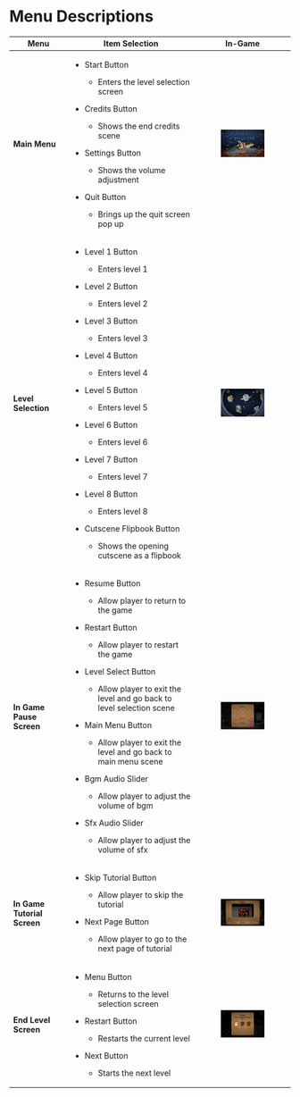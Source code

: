 # Menu Descriptions

| Menu                        | Item Selection                                                                                                                                                                                                                                                                                                                                                                                                                                                                                                                                                                                                                                                                                             | In-Game                                                                                                  |
| --------------------------- | ---------------------------------------------------------------------------------------------------------------------------------------------------------------------------------------------------------------------------------------------------------------------------------------------------------------------------------------------------------------------------------------------------------------------------------------------------------------------------------------------------------------------------------------------------------------------------------------------------------------------------------------------------------------------------------------------------------- | -------------------------------------------------------------------------------------------------------- |
| **Main Menu**               | <p></p><ul><li><p>Start Button</p><ul><li>Enters the level selection screen</li></ul></li></ul><ul><li><p>Credits Button</p><ul><li>Shows the end credits scene</li></ul></li></ul><ul><li><p>Settings Button</p><ul><li>Shows the volume adjustment</li></ul></li></ul><ul><li><p>Quit Button</p><ul><li>Brings up the quit screen pop up</li></ul></li></ul>                                                                                                                                                                                                                                                                                                                                             | <div><figure><img src="../.gitbook/assets/image (1).png" alt=""><figcaption></figcaption></figure></div> |
| **Level Selection**         | <p></p><ul><li><p>Level 1 Button</p><ul><li>Enters level 1</li></ul></li></ul><ul><li><p>Level 2 Button</p><ul><li>Enters level 2</li></ul></li></ul><ul><li><p>Level 3 Button</p><ul><li>Enters level 3</li></ul></li></ul><ul><li><p>Level 4 Button</p><ul><li>Enters level 4</li></ul></li></ul><ul><li><p>Level 5 Button</p><ul><li>Enters level 5</li></ul></li></ul><ul><li><p>Level 6 Button</p><ul><li>Enters level 6</li></ul></li></ul><ul><li><p>Level 7 Button</p><ul><li>Enters level 7</li></ul></li></ul><ul><li><p>Level 8 Button</p><ul><li>Enters level 8</li></ul></li></ul><ul><li><p>Cutscene Flipbook Button</p><ul><li>Shows the opening cutscene as a flipbook</li></ul></li></ul> | <div><figure><img src="../.gitbook/assets/image (2).png" alt=""><figcaption></figcaption></figure></div> |
| **In Game Pause Screen**    | <p></p><ul><li><p>Resume Button</p><ul><li>Allow player to return to the game</li></ul></li></ul><ul><li><p>Restart Button</p><ul><li>Allow player to restart the game</li></ul></li></ul><ul><li><p>Level Select Button</p><ul><li>Allow player to exit the level and go back to level selection scene</li></ul></li></ul><ul><li><p>Main Menu Button</p><ul><li>Allow player to exit the level and go back to main menu scene</li></ul></li></ul><ul><li><p>Bgm Audio Slider</p><ul><li>Allow player to adjust the volume of bgm</li></ul></li></ul><ul><li><p>Sfx Audio Slider</p><ul><li>Allow player to adjust the volume of sfx</li></ul></li></ul>                                                  | <div><figure><img src="../.gitbook/assets/image (3).png" alt=""><figcaption></figcaption></figure></div> |
| **In Game Tutorial Screen** | <p></p><ul><li><p>Skip Tutorial Button</p><ul><li>Allow player to skip the tutorial</li></ul></li></ul><ul><li><p>Next Page Button</p><ul><li>Allow player to go to the next page of tutorial</li></ul></li></ul>                                                                                                                                                                                                                                                                                                                                                                                                                                                                                          | <div><figure><img src="../.gitbook/assets/image (5).png" alt=""><figcaption></figcaption></figure></div> |
| **End Level Screen**        | <p></p><ul><li><p>Menu Button</p><ul><li>Returns to the level selection screen</li></ul></li></ul><ul><li><p>Restart Button</p><ul><li>Restarts the current level</li></ul></li></ul><ul><li><p>Next Button</p><ul><li>Starts the next level</li></ul></li></ul>                                                                                                                                                                                                                                                                                                                                                                                                                                           | <div><figure><img src="../.gitbook/assets/image (4).png" alt=""><figcaption></figcaption></figure></div> |

